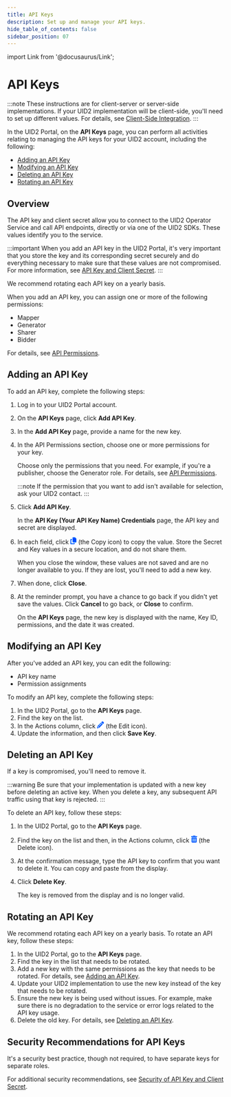 ```yaml
---
title: API Keys
description: Set up and manage your API keys.
hide_table_of_contents: false
sidebar_position: 07
---
```


import Link from '@docusaurus/Link';

# API Keys

:::note
These instructions are for client-server or server-side implementations. If your UID2 implementation will be client-side, you'll need to set up different values. For details, see [Client-Side Integration](client-side-integrations.md).
:::

In the UID2 Portal, on the **API Keys** page, you can perform all activities relating to managing the API keys for your UID2 account, including the following:

- [Adding an API Key](#adding-an-api-key)
- [Modifying an API Key](#modifying-an-api-key)
- [Deleting an API Key](#deleting-an-api-key)
- [Rotating an API Key](#rotating-an-api-key)

## Overview

The API key and client secret allow you to connect to the UID2 <Link href="../ref-info/glossary-uid#gl-operator-service">Operator Service</Link> and call API endpoints, directly or via one of the UID2 SDKs. These values identify you to the service.

:::important
When you add an API key in the UID2 Portal, it's very important that you store the key and its corresponding secret securely and do everything necessary to make sure that these values are not compromised. For more information, see [API Key and Client Secret](../getting-started/gs-credentials.md#api-key-and-client-secret).
:::

We recommend rotating each API key on a yearly basis. 

When you add an API key, you can assign one or more of the following permissions:

- Mapper
- Generator
- Sharer
- Bidder

For details, see [API Permissions](../getting-started/gs-permissions.md).

## Adding an API Key

To add an API key, complete the following steps:

1. Log in to your UID2 Portal account.
1. On the **API Keys** page, click **Add API Key**.
1. In the  **Add API Key** page, provide a name for the new key.
1. In the API Permissions section, choose one or more permissions for your key.

    Choose only the permissions that you need. For example, if you're a publisher, choose the Generator role. For details, see [API Permissions](../getting-started/gs-permissions.md).

    :::note
    If the permission that you want to add isn't available for selection, ask your UID2 contact.
    :::

1. Click **Add API Key**.

   In the **API Key (Your API Key Name) Credentials** page, the API key and secret are displayed.
   
1. In each field, click ![the Copy icon](images/icon-copy-solid.png) (the Copy icon) to copy the value. Store the Secret and Key values in a secure location, and do not share them.

   When you close the window, these values are not saved and are no longer available to you. If they are lost, you'll need to add a new key.

1. When done, click **Close**.

1. At the reminder prompt, you have a chance to go back if you didn't yet save the values. Click **Cancel** to go back, or **Close** to confirm.

   On the **API Keys** page, the new key is displayed with the name, Key ID, permissions, and the date it was created.

## Modifying an API Key

After you've added an API key, you can edit the following:

- API key name
- Permission assignments 

To modify an API key, complete the following steps:

1. In the UID2 Portal, go to the **API Keys** page.
1. Find the key on the list.
1. In the Actions column, click ![the Edit icon](images/icon-pencil-solid.png) (the Edit icon).
1. Update the information, and then click **Save Key**.

## Deleting an API Key

If a key is compromised, you'll need to remove it.

:::warning
Be sure that your implementation is updated with a new key before deleting an active key. When you delete a key, any subsequent API traffic using that key is rejected.
:::

To delete an API key, follow these steps:

1. In the UID2 Portal, go to the **API Keys** page.
1. Find the key on the list and then, in the Actions column, click ![the Delete icon](images/icon-trash-can-solid.png) (the Delete icon).
1. At the confirmation message, type the API key to confirm that you want to delete it. You can copy and paste from the display.
2. Click **Delete Key**.

   The key is removed from the display and is no longer valid.

## Rotating an API Key

We recommend rotating each API key on a yearly basis. To rotate an API key, follow these steps:

1. In the UID2 Portal, go to the **API Keys** page.
1. Find the key in the list that needs to be rotated.
1. Add a new key with the same permissions as the key that needs to be rotated. For details, see [Adding an API Key](#adding-an-api-key).
1. Update your UID2 implementation to use the new key instead of the key that needs to be rotated.
1. Ensure the new key is being used without issues. For example, make sure there is no degradation to the service or error logs related to the API key usage.
1. Delete the old key. For details, see [Deleting an API Key](#deleting-an-api-key).

## Security Recommendations for API Keys

It's a security best practice, though not required, to have separate keys for separate roles.

For additional security recommendations, see [Security of API Key and Client Secret](../getting-started/gs-credentials.md#security-of-api-key-and-client-secret).

<!-- In some instances, you might create API keys for one permission/role and then want to add a role to your account. For example, you might be an advertiser, but also want to operate as an inventory provider.

In this scenario, we recommend that you follow these best security practices:

- Your credentials should have the minimum permissions necessary to complete the specific task. Activities as an advertiser require the Mapper role; activities as an inventory provider require the Generator role.

- Best practice is to use different credentials in different contexts and for different use cases. For example, each app or service should use its own credentials.

These practices are standard measures to help ensure that, in case a service or app is compromised or credentials are leaked, any negative result is minimized.

These are guidelines, not rules. If you need to add a permission, you can modify an existing API key, but we recommend that you use separate keys for separate permission. -->
